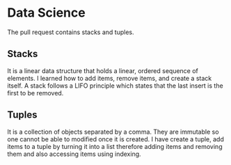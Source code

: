 
# Data Science
The pull request contains stacks and tuples.

## Stacks
It is a linear data structure that holds a linear, ordered sequence of elements. I learned how to add items, remove items, and create a stack itself. A stack follows a LIFO principle which states that the last insert is the first to be removed.

## Tuples
It is a collection of objects separated by a comma. They are immutable so one cannot be able to modified once it is created. I have create a tuple, add items to a tuple by turning it into a list therefore adding items and removing them and also accessing items using indexing.

